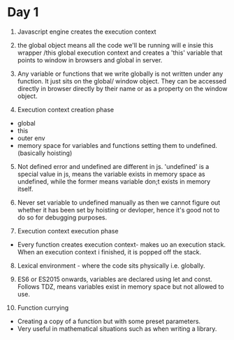 # Day 1

1. Javascript engine creates the execution context

2. the global object means all the code we'll be running will e insie this wrapper /this global execution context and creates a 'this' variable that points to window in browsers and global in server.

3. Any variable or functions that we write globally is not written under any function. It just sits on the global/ window object. They can be accessed directly in browser directly by their name or as a property on the window object.

4. Execution context creation phase

- global
- this
- outer env
- memory space for variables and functions setting them to undefined. (basically hoisting)

5. Not defined error and undefined are different in js. 'undefined' is a special value in js, means the variable exists in memory space as undefined, while the former means variable don;t exists in memory itself.

6. Never set variable to undefined manually as then we cannot figure out whether it has been set by hoisting or devloper, hence it's good not to do so for debugging purposes.

7. Execution context execution phase

- Every function creates execution context- makes uo an execution stack. When an execution context i finished, it is popped off the stack.

8. Lexical environment - where the code sits physically i.e. globally.

9. ES6 or ES2015 onwards, variables are declared using let and const. Follows TDZ, means variables exist in memory space but not allowed to use.

10. Function currying

- Creating a copy of a function but with some preset parameters.
- Very useful in mathematical situations such as when writing a library.
